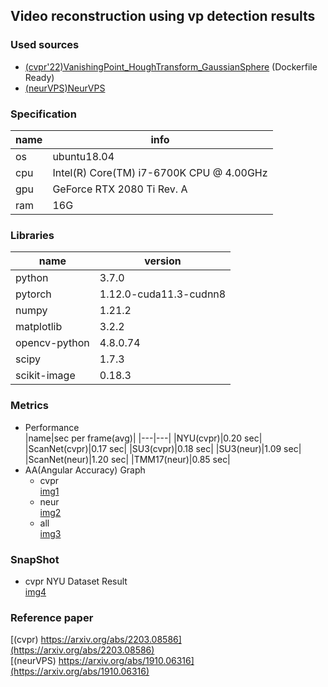 ## Video reconstruction using vp detection results  
### Used sources
- [(cvpr'22)VanishingPoint_HoughTransform_GaussianSphere](https://github.com/yanconglin/VanishingPoint_HoughTransform_GaussianSphere) (Dockerfile Ready)
- [(neurVPS)NeurVPS](https://github.com/zhou13/neurvps)  

### Specification  
|name|info|
|---|---|
|os|ubuntu18.04|
|cpu|Intel(R) Core(TM) i7-6700K CPU @ 4.00GHz|
|gpu|GeForce RTX 2080 Ti Rev. A|
|ram|16G|


### Libraries 
|name|version|
|---|---|
|python|3.7.0|
|pytorch|1.12.0-cuda11.3-cudnn8|
|numpy|1.21.2|
|matplotlib|3.2.2|
|opencv-python|4.8.0.74|
|scipy|1.7.3|
|scikit-image|0.18.3|

### Metrics  
- Performance  
    |name|sec per frame(avg)|
    |---|---|
    |NYU(cvpr)|0.20 sec|
    |ScanNet(cvpr)|0.17 sec|
    |SU3(cvpr)|0.18 sec|
    |SU3(neur)|1.09 sec|
    |ScanNet(neur)|1.20 sec|
    |TMM17(neur)|0.85 sec|
- AA(Angular Accuracy) Graph  
    - cvpr  
    [img1](https://github.com/Oldentomato/detect_vp-reconstruction_vid/blob/main/README_imgs/AA_graph_cvpr.png)  
    - neur  
    [img2](https://github.com/Oldentomato/detect_vp-reconstruction_vid/blob/main/README_imgs/AA_graph_neur.png)  
   - all  
    [img3](https://github.com/Oldentomato/detect_vp-reconstruction_vid/blob/main/README_imgs/AA_graph.png)  

 ### SnapShot  
 - cvpr NYU Dataset Result  
    [img4](https://github.com/Oldentomato/detect_vp-reconstruction_vid/blob/main/README_imgs/AA_graph.png)  

### Reference paper  
[(cvpr) https://arxiv.org/abs/2203.08586](https://arxiv.org/abs/2203.08586)  
[(neurVPS) https://arxiv.org/abs/1910.06316](https://arxiv.org/abs/1910.06316)